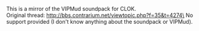 This is a mirror of the VIPMud soundpack for CLOK.\
Original thread: http://bbs.contrarium.net/viewtopic.php?f=35&t=4274\
No support provided (I don't know anything about the soundpack or VIPMud).

